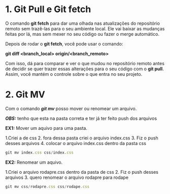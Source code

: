 # 1. Git Pull e Git fetch

O comando **git fetch** para dar uma olhada nas atualizações do repositório remoto sem trazê-las para o seu ambiente local. Ele vai baixar as mudanças feitas por lá, mas sem mexer no seu código ou fazer o merge automático.

Depois de rodar o **git fetch**, você pode usar o comando:

**git diff <branch_local> origin/<branch_remoto>**

Com isso, dá para comparar e ver o que mudou no repositório remoto antes de decidir se quer trazer essas alterações para o seu código com o **git pull**. Assim, você mantém o controle sobre o que entra no seu projeto.

# 2. Git MV
Com o comando ***git mv*** posso mover ou renomear um arquivo.

***OBS:*** tenho que esta na pasta correta e ter já ter feito push dos arquivos 

**EX1:** Mover um aquivo para uma pasta.

1.Criei a de css
2. fora dessa pasta criei o arquivo index.css
3. Fiz o push desses arquivos
4. colocar o arquivo index.css dentro da pasta css

```js
git mv index.css css/index.css
```

**EX2:** Renomear um aquivo.

1.Criei o arquivo rodapre.css dentro da pasta de css
2. Fiz o push desses arquivos
3. quero renomear o arquivo rodapre para rodape

```js
git mv css/rodapre.css css/rodape.css
```